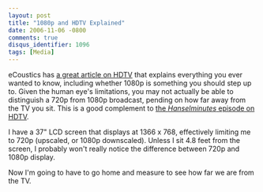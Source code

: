 ```yaml
---
layout: post
title: "1080p and HDTV Explained"
date: 2006-11-06 -0800
comments: true
disqus_identifier: 1096
tags: [Media]
---
```

eCoustics has [a great article on
HDTV](http://forum.ecoustics.com/bbs/messages/34579/284986.html) that
explains everything you ever wanted to know, including whether 1080p is
something you should step up to. Given the human eye's limitations, you
may not actually be able to distinguish a 720p from 1080p broadcast,
pending on how far away from the TV you sit. This is a good complement
to [the *Hanselminutes* episode on
HDTV](http://www.hanselminutes.com/default.aspx?showID=46).
 
 I have a 37" LCD screen that displays at 1366 x 768, effectively
limiting me to 720p (upscaled, or 1080p downscaled). Unless I sit 4.8
feet from the screen, I probably won't really notice the difference
between 720p and 1080p display.
 
 Now I'm going to have to go home and measure to see how far we are from
the TV.
